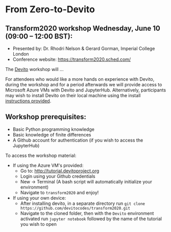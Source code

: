 # From Zero-to-Devito
## Transform2020 workshop Wednesday, June 10 (09:00 – 12:00 BST): 

* Presented by: Dr. Rhodri Nelson & Gerard Gorman, Imperial College London
* Conference website: https://transform2020.sched.com/

The [Devito](https://www.devitoproject.org/) workshop will ...

For attendees who would like a more hands on experience with Devito, during the workshop and for a period afterwards we will provide access to Microsoft Azure VMs with Devito and JupyterHub. Alternatively, participants may wish to install Devito on their local machine using the install [instructions provided](https://www.devitoproject.org/devito/download.html).

## Workshop prerequisites:
* Basic Python programming knowledge
* Basic knowledge of finite differences
* A Github account for authentication (if you wish to access the JupyterHub)

To access the workshop material:
* If using the Azure VM's provided:
    * Go to: http://tutorial.devitoproject.org
    * Login using your Github credentials
    * New -> Terminal (A bash script will automatically initialize your environment)
    * Navigate to ```transform2020``` and enjoy!
* If using your own device:
    * After installing devito, in a separate directory run `git clone https://github.com/devitocodes/transform2020.git`
    * Navigate to the cloned folder, then with the `Devito` environment activated run `jupyter notebook` followed by the name of the tutorial you wish to open
